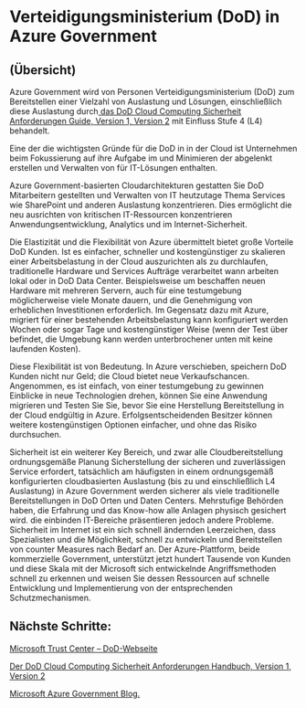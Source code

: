 <properties
    pageTitle="Azure Governmnet Dokumentation | Microsoft Azure"
    description="Dies stellt einen Vergleich der Features und Hinweise zur Entwicklung von Applications für Azure Government"
    services="Azure-Government"
    cloud="gov"
    documentationCenter=""
    authors="ryansoc"
    manager="zakramer"
    editor=""/>

<tags
    ms.service="multiple"
    ms.devlang="na"
    ms.topic="article"
    ms.tgt_pltfrm="na"
    ms.workload="azure-government"
    ms.date="10/11/2016"
    ms.author="ryansoc"/>


#  <a name="department-of-defense-dod-in-azure-government"></a>Verteidigungsministerium (DoD) in Azure Government

## <a name="overview"></a>(Übersicht)

Azure Government wird von Personen Verteidigungsministerium (DoD) zum Bereitstellen einer Vielzahl von Auslastung und Lösungen, einschließlich diese Auslastung durch<a href="http://iasecontent.disa.mil/cloud/SRG/index.html"> das DoD Cloud Computing Sicherheit Anforderungen Guide, Version 1, Version 2</a> mit Einfluss Stufe 4 (L4) behandelt.

Eine der die wichtigsten Gründe für die DoD in in der Cloud ist Unternehmen beim Fokussierung auf ihre Aufgabe im und Minimieren der abgelenkt erstellen und Verwalten von für IT-Lösungen enthalten.

Azure Government-basierten Cloudarchitekturen gestatten Sie DoD Mitarbeitern gestellten und Verwalten von IT heutzutage Thema Services wie SharePoint und anderen Auslastung konzentrieren.  Dies ermöglicht die neu ausrichten von kritischen IT-Ressourcen konzentrieren Anwendungsentwicklung, Analytics und im Internet-Sicherheit.

Die Elastizität und die Flexibilität von Azure übermittelt bietet große Vorteile DoD Kunden. Ist es einfacher, schneller und kostengünstiger zu skalieren einer Arbeitsbelastung in der Cloud auszurichten als zu durchlaufen, traditionelle Hardware und Services Aufträge verarbeitet wann arbeiten lokal oder in DoD Data Center. Beispielsweise um beschaffen neuen Hardware mit mehreren Servern, auch für eine testumgebung möglicherweise viele Monate dauern, und die Genehmigung von erheblichen Investitionen erforderlich. Im Gegensatz dazu mit Azure, migriert für einer bestehenden Arbeitsbelastung kann konfiguriert werden Wochen oder sogar Tage und kostengünstiger Weise (wenn der Test über befindet, die Umgebung kann werden unterbrochener unten mit keine laufenden Kosten).

Diese Flexibilität ist von Bedeutung. In Azure verschieben, speichern DoD Kunden nicht nur Geld; die Cloud bietet neue Verkaufschancen. Angenommen, es ist einfach, von einer testumgebung zu gewinnen Einblicke in neue Technologien drehen, können Sie eine Anwendung migrieren und Testen Sie Sie, bevor Sie eine Herstellung Bereitstellung in der Cloud endgültig in Azure. Erfolgsentscheidenden Besitzer können weitere kostengünstigen Optionen einfacher, und ohne das Risiko durchsuchen.

Sicherheit ist ein weiterer Key Bereich, und zwar alle Cloudbereitstellung ordnungsgemäße Planung Sicherstellung der sicheren und zuverlässigen Service erfordert, tatsächlich am häufigsten in einem ordnungsgemäß konfigurierten cloudbasierten Auslastung (bis zu und einschließlich L4 Auslastung) in Azure Government werden sicherer als viele traditionelle Bereitstellungen in DoD Orten und Daten Centers. Mehrstufige Behörden haben, die Erfahrung und das Know-how alle Anlagen physisch gesichert wird. die einbinden IT-Bereiche präsentieren jedoch andere Probleme. Sicherheit im Internet ist ein sich schnell ändernden Leerzeichen, dass Spezialisten und die Möglichkeit, schnell zu entwickeln und Bereitstellen von counter Measures nach Bedarf an. Der Azure-Plattform, beide kommerzielle Government, unterstützt jetzt hundert Tausende von Kunden und diese Skala mit der Microsoft sich entwickelnde Angriffsmethoden schnell zu erkennen und weisen Sie dessen Ressourcen auf schnelle Entwicklung und Implementierung von der entsprechenden Schutzmechanismen.

## <a name="next-steps"></a>Nächste Schritte:

<a href="https://www.microsoft.com/en-us/TrustCenter/Compliance/DISA">Microsoft Trust Center – DoD-Webseite</a>

<a href="http://iasecontent.disa.mil/cloud/SRG/index.html">Der DoD Cloud Computing Sicherheit Anforderungen Handbuch, Version 1, Version 2</a>

<a href="https://blogs.msdn.microsoft.com/azuregov/">Microsoft Azure Government Blog.</a>
